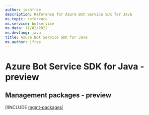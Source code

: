 ```yaml
---
author: joshfree
description: Reference for Azure Bot Service SDK for Java
ms.topic: reference
ms.service: botservice
ms.data: 11/02/2022
ms.devlang: java
title: Azure Bot Service SDK for Java
ms.author: jfree
---
```

# Azure Bot Service SDK for Java - preview

## Management packages - preview
[!INCLUDE [mgmt-packages](bot-service-mgmt-index.md)]
